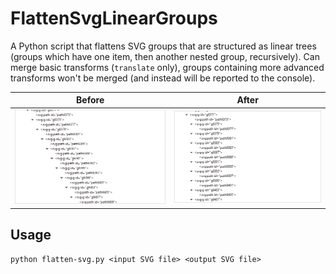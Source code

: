 # FlattenSvgLinearGroups

A Python script that flattens SVG groups that are structured as linear trees (groups which have one item, then another nested group, recursively).
Can merge basic transforms (`translate` only), groups containing more advanced transforms won't be merged (and instead will be reported to the console).

| Before                     | After                     |
|----------------------------|---------------------------|
| ![Before](docs/before.png) | ![Before](docs/after.png) |

## Usage
```
python flatten-svg.py <input SVG file> <output SVG file>
```
